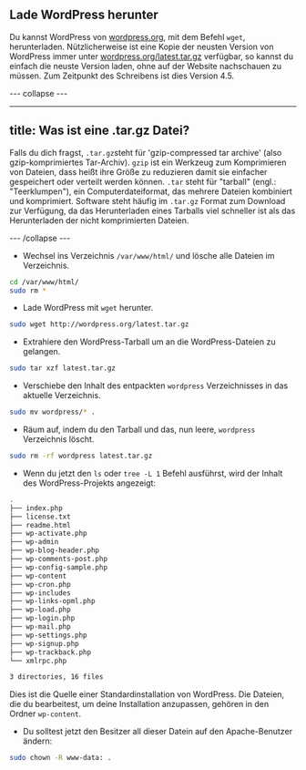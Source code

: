 ## Lade WordPress herunter

Du kannst WordPress von [wordpress.org](http://wordpress.org/), mit dem Befehl `wget`, herunterladen. Nützlicherweise ist eine Kopie der neusten Version von WordPress immer unter [wordpress.org/latest.tar.gz](https://wordpress.org/latest.tar.gz) verfügbar, so kannst du einfach die neuste Version laden, ohne auf der Website nachschauen zu müssen. Zum Zeitpunkt des Schreibens ist dies Version 4.5.

--- collapse ---

---
title: Was ist eine .tar.gz Datei?
---

Falls du dich fragst, `.tar.gz`steht für 'gzip-compressed tar archive' (also gzip-komprimiertes Tar-Archiv). `gzip` ist ein Werkzeug zum Komprimieren von Dateien, dass heißt ihre Größe zu reduzieren damit sie einfacher gespeichert oder verteilt werden können. `.tar` steht für "tarball" (engl.: "Teerklumpen"), ein Computerdateiformat, das mehrere Dateien kombiniert und komprimiert. Software steht häufig im `.tar.gz` Format zum Download zur Verfügung, da das Herunterladen eines Tarballs viel schneller ist als das Herunterladen der nicht komprimierten Dateien.

--- /collapse ---

+ Wechsel ins Verzeichnis `/var/www/html/` und lösche alle Dateien im Verzeichnis.

```bash
cd /var/www/html/
sudo rm *
```

+ Lade WordPress mit `wget` herunter.

```bash
sudo wget http://wordpress.org/latest.tar.gz
```

+ Extrahiere den WordPress-Tarball um an die WordPress-Dateien zu gelangen.

```bash
sudo tar xzf latest.tar.gz
```

+ Verschiebe den Inhalt des entpackten `wordpress` Verzeichnisses in das aktuelle Verzeichnis.

```bash
sudo mv wordpress/* .
```

+ Räum auf, indem du den Tarball und das, nun leere, `wordpress` Verzeichnis löscht.

```bash
sudo rm -rf wordpress latest.tar.gz
```

- Wenn du jetzt den `ls` oder `tree -L 1` Befehl ausführst, wird der Inhalt des WordPress-Projekts angezeigt:

```bash
.
├── index.php
├── license.txt
├── readme.html
├── wp-activate.php
├── wp-admin
├── wp-blog-header.php
├── wp-comments-post.php
├── wp-config-sample.php
├── wp-content
├── wp-cron.php
├── wp-includes
├── wp-links-opml.php
├── wp-load.php
├── wp-login.php
├── wp-mail.php
├── wp-settings.php
├── wp-signup.php
├── wp-trackback.php
└── xmlrpc.php

3 directories, 16 files
```

Dies ist die Quelle einer Standardinstallation von WordPress. Die Dateien, die du bearbeitest, um deine Installation anzupassen, gehören in den Ordner `wp-content`.

+ Du solltest jetzt den Besitzer all dieser Datein auf den Apache-Benutzer ändern:

```bash
sudo chown -R www-data: .
```
